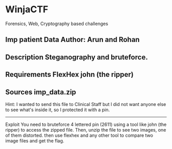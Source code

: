 # WinjaCTF
Forensics, Web, Cryptography based challenges

Imp patient Data
Author: Arun and Rohan
---------------------------------------------------------------------------------
Description
Steganography and bruteforce.
---------------------------------------------------------------------------------
Requirements
FlexHex
john (the ripper)
---------------------------------------------------------------------------------
Sources
imp_data.zip
---------------------------------------------------------------------------------
Hint:
I wanted to send this file to Clinical Staff but I did not want anyone else to see what's inside it, so I protected it with a pin.

---------------------------------------------------------------------------------
Exploit
You need to bruteforce 4 lettered pin (2611) using a tool like john (the ripper) to access the zipped file. Then, unzip the file to see two images, one of them distorted. then use flexhex and any other tool to compare two image files and get the flag.
